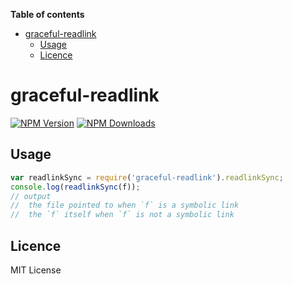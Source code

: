 <!-- START doctoc generated TOC please keep comment here to allow auto update -->
<!-- DON'T EDIT THIS SECTION, INSTEAD RE-RUN doctoc TO UPDATE -->
**Table of contents**

- [graceful-readlink](#graceful-readlink)
  - [Usage](#usage)
  - [Licence](#licence)

<!-- END doctoc generated TOC please keep comment here to allow auto update -->

# graceful-readlink
[![NPM Version](http://img.shields.io/npm/v/graceful-readlink.svg?style=flat)](https://www.npmjs.org/package/graceful-readlink)
[![NPM Downloads](https://img.shields.io/npm/dm/graceful-readlink.svg?style=flat)](https://www.npmjs.org/package/graceful-readlink)


## Usage

```js
var readlinkSync = require('graceful-readlink').readlinkSync;
console.log(readlinkSync(f));
// output
//  the file pointed to when `f` is a symbolic link
//  the `f` itself when `f` is not a symbolic link
```
## Licence

MIT License
